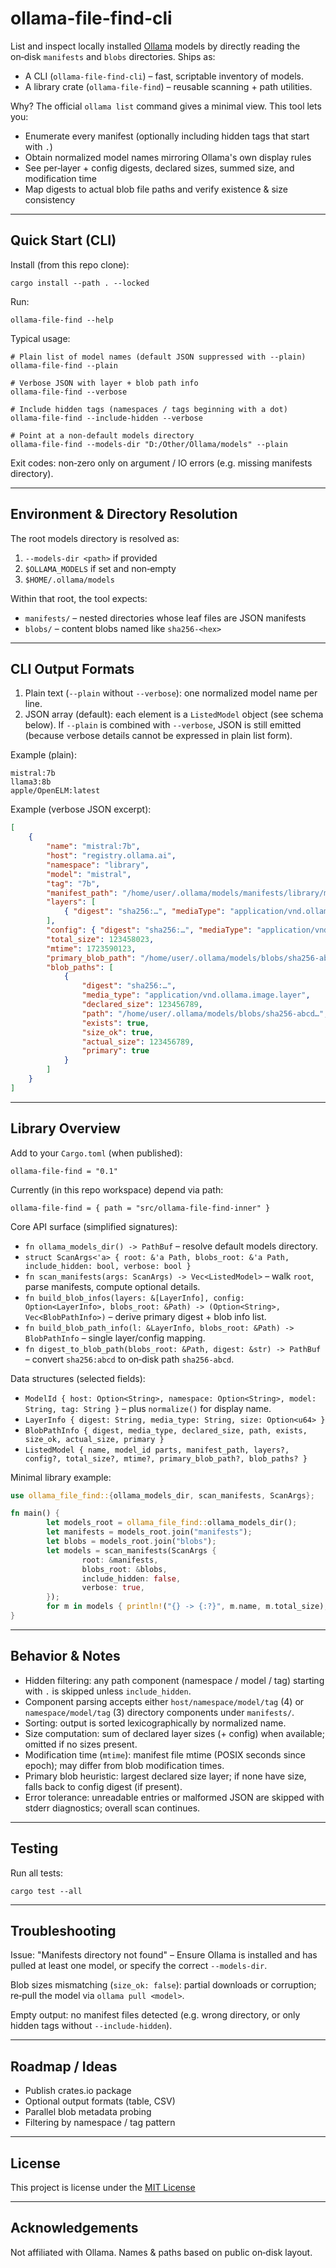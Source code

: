 ollama-file-find-cli
=================

List and inspect locally installed [Ollama](https://ollama.com) models by directly reading the on‑disk `manifests` and `blobs` directories. Ships as:

* A CLI (`ollama-file-find-cli`) – fast, scriptable inventory of models.
* A library crate (`ollama-file-find`) – reusable scanning + path utilities.

Why? The official `ollama list` command gives a minimal view. This tool lets you:

* Enumerate every manifest (optionally including hidden tags that start with `.`)
* Obtain normalized model names mirroring Ollama's own display rules
* See per‑layer + config digests, declared sizes, summed size, and modification time
* Map digests to actual blob file paths and verify existence & size consistency

--------------------------------------------------
Quick Start (CLI)
--------------------------------------------------

Install (from this repo clone):

```
cargo install --path . --locked
```

Run:

```
ollama-file-find --help
```

Typical usage:

```
# Plain list of model names (default JSON suppressed with --plain)
ollama-file-find --plain

# Verbose JSON with layer + blob path info
ollama-file-find --verbose

# Include hidden tags (namespaces / tags beginning with a dot)
ollama-file-find --include-hidden --verbose

# Point at a non‑default models directory
ollama-file-find --models-dir "D:/Other/Ollama/models" --plain
```

Exit codes: non‑zero only on argument / IO errors (e.g. missing manifests directory).

--------------------------------------------------
Environment & Directory Resolution
--------------------------------------------------

The root models directory is resolved as:
1. `--models-dir <path>` if provided
2. `$OLLAMA_MODELS` if set and non‑empty
3. `$HOME/.ollama/models`

Within that root, the tool expects:
* `manifests/` – nested directories whose leaf files are JSON manifests
* `blobs/` – content blobs named like `sha256-<hex>`

--------------------------------------------------
CLI Output Formats
--------------------------------------------------

1. Plain text (`--plain` without `--verbose`): one normalized model name per line.
2. JSON array (default): each element is a `ListedModel` object (see schema below). If `--plain` is combined with `--verbose`, JSON is still emitted (because verbose details cannot be expressed in plain list form).

Example (plain):

```
mistral:7b
llama3:8b
apple/OpenELM:latest
```

Example (verbose JSON excerpt):

```json
[
	{
		"name": "mistral:7b",
		"host": "registry.ollama.ai",
		"namespace": "library",
		"model": "mistral",
		"tag": "7b",
		"manifest_path": "/home/user/.ollama/models/manifests/library/mistral/7b",
		"layers": [
			{ "digest": "sha256:…", "mediaType": "application/vnd.ollama.image.layer", "size": 123456789 }
		],
		"config": { "digest": "sha256:…", "mediaType": "application/vnd.ollama.image.config", "size": 1234 },
		"total_size": 123458023,
		"mtime": 1723590123,
		"primary_blob_path": "/home/user/.ollama/models/blobs/sha256-abcd…",
		"blob_paths": [
			{
				"digest": "sha256:…",
				"media_type": "application/vnd.ollama.image.layer",
				"declared_size": 123456789,
				"path": "/home/user/.ollama/models/blobs/sha256-abcd…",
				"exists": true,
				"size_ok": true,
				"actual_size": 123456789,
				"primary": true
			}
		]
	}
]
```

--------------------------------------------------
Library Overview
--------------------------------------------------

Add to your `Cargo.toml` (when published):

```
ollama-file-find = "0.1"
```

Currently (in this repo workspace) depend via path:

```
ollama-file-find = { path = "src/ollama-file-find-inner" }
```

Core API surface (simplified signatures):

* `fn ollama_models_dir() -> PathBuf` – resolve default models directory.
* `struct ScanArgs<'a> { root: &'a Path, blobs_root: &'a Path, include_hidden: bool, verbose: bool }`
* `fn scan_manifests(args: ScanArgs) -> Vec<ListedModel>` – walk `root`, parse manifests, compute optional details.
* `fn build_blob_infos(layers: &[LayerInfo], config: Option<LayerInfo>, blobs_root: &Path) -> (Option<String>, Vec<BlobPathInfo>)` – derive primary digest + blob info list.
* `fn build_blob_path_info(l: &LayerInfo, blobs_root: &Path) -> BlobPathInfo` – single layer/config mapping.
* `fn digest_to_blob_path(blobs_root: &Path, digest: &str) -> PathBuf` – convert `sha256:abcd` to on‑disk path `sha256-abcd`.

Data structures (selected fields):

* `ModelId { host: Option<String>, namespace: Option<String>, model: String, tag: String }` – plus `normalize()` for display name.
* `LayerInfo { digest: String, media_type: String, size: Option<u64> }`
* `BlobPathInfo { digest, media_type, declared_size, path, exists, size_ok, actual_size, primary }`
* `ListedModel { name, model_id parts, manifest_path, layers?, config?, total_size?, mtime?, primary_blob_path?, blob_paths? }`

Minimal library example:

```rust
use ollama_file_find::{ollama_models_dir, scan_manifests, ScanArgs};

fn main() {
		let models_root = ollama_file_find::ollama_models_dir();
		let manifests = models_root.join("manifests");
		let blobs = models_root.join("blobs");
		let models = scan_manifests(ScanArgs {
				root: &manifests,
				blobs_root: &blobs,
				include_hidden: false,
				verbose: true,
		});
		for m in models { println!("{} -> {:?}", m.name, m.total_size); }
}
```

--------------------------------------------------
Behavior & Notes
--------------------------------------------------

* Hidden filtering: any path component (namespace / model / tag) starting with `.` is skipped unless `include_hidden`.
* Component parsing accepts either `host/namespace/model/tag` (4) or `namespace/model/tag` (3) directory components under `manifests/`.
* Sorting: output is sorted lexicographically by normalized name.
* Size computation: sum of declared layer sizes (+ config) when available; omitted if no sizes present.
* Modification time (`mtime`): manifest file mtime (POSIX seconds since epoch); may differ from blob modification times.
* Primary blob heuristic: largest declared size layer; if none have size, falls back to config digest (if present).
* Error tolerance: unreadable entries or malformed JSON are skipped with stderr diagnostics; overall scan continues.

--------------------------------------------------
Testing
--------------------------------------------------

Run all tests:

```
cargo test --all
```

--------------------------------------------------
Troubleshooting
--------------------------------------------------

Issue: "Manifests directory not found" – Ensure Ollama is installed and has pulled at least one model, or specify the correct `--models-dir`.

Blob sizes mismatching (`size_ok: false`): partial downloads or corruption; re‑pull the model via `ollama pull <model>`.

Empty output: no manifest files detected (e.g. wrong directory, or only hidden tags without `--include-hidden`).

--------------------------------------------------
Roadmap / Ideas
--------------------------------------------------

* Publish crates.io package
* Optional output formats (table, CSV)
* Parallel blob metadata probing
* Filtering by namespace / tag pattern

--------------------------------------------------
License
--------------------------------------------------

This project is license under the [MIT License](https://github.com/Exotik850/ollama-file-find/blob/master/LICENSE.md)

--------------------------------------------------
Acknowledgements
--------------------------------------------------

Not affiliated with Ollama. Names & paths based on public on‑disk layout.

